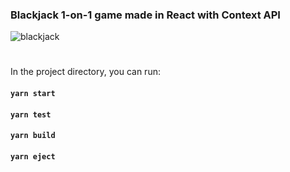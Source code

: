 ### Blackjack 1-on-1 game made in React with Context API

![blackjack](https://user-images.githubusercontent.com/52113159/105064820-7ed17480-5a7d-11eb-8f10-d757acba215e.gif)

#

In the project directory, you can run:

#### `yarn start`

#### `yarn test`

#### `yarn build`

#### `yarn eject`

